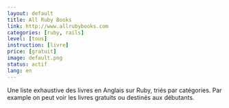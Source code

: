 ```yaml
---
layout: default
title: All Ruby Books
link: http://www.allrubybooks.com
categories: [ruby, rails]
level: [tous]
instruction: [livre]
price: [gratuit]
image: default.png
status: actif
lang: en
---
```


Une liste exhaustive des livres en Anglais sur Ruby, triés par catégories. Par example on peut voir les livres gratuits ou destinés aux débutants.
